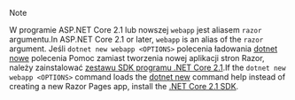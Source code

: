 > [!NOTE]
> <span data-ttu-id="b4ba5-101">W programie ASP.NET Core 2.1 lub nowszej `webapp` jest aliasem `razor` argumentu.</span><span class="sxs-lookup"><span data-stu-id="b4ba5-101">In ASP.NET Core 2.1 or later, `webapp` is an alias of the `razor` argument.</span></span> <span data-ttu-id="b4ba5-102">Jeśli `dotnet new webapp <OPTIONS>` polecenia ładowania [dotnet nowe](/dotnet/core/tools/dotnet-new) polecenia Pomoc zamiast tworzenia nowej aplikacji stron Razor, należy zainstalować [zestawu SDK programu .NET Core 2.1](https://www.microsoft.com/net/download/dotnet-core/sdk-2.1.300).</span><span class="sxs-lookup"><span data-stu-id="b4ba5-102">If the `dotnet new webapp <OPTIONS>` command loads the [dotnet new](/dotnet/core/tools/dotnet-new) command help instead of creating a new Razor Pages app, install the [.NET Core 2.1 SDK](https://www.microsoft.com/net/download/dotnet-core/sdk-2.1.300).</span></span>

